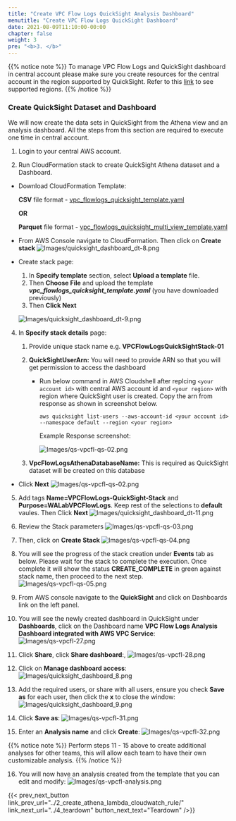 ```yaml
---
title: "Create VPC Flow Logs QuickSight Analysis Dashboard"
menutitle: "Create VPC Flow Logs QuickSight Dashboard"
date: 2021-08-09T11:10:00-00:00
chapter: false
weight: 3
pre: "<b>3. </b>"
---
```


{{% notice note %}}
To manage VPC Flow Logs and QuickSight dashboard in central account please make sure you create resources for the central account in the region supported by QuickSight. Refer to this [link](https://docs.aws.amazon.com/quicksight/latest/user/regions.html) to see supported regions.
{{% /notice %}}

### Create QuickSight Dataset and Dashboard
We will now create the data sets in QuickSight from the Athena view and an analysis dashboard. All the steps from this section are required to execute one time in central account.

1. Login to your central AWS account.

2. Run CloudFormation stack to create QuickSight Athena dataset and a Dashboard.
- Download CloudFormation Template:
    
    **CSV** file format - [vpc_flowlogs_quicksight_template.yaml](/Security/300_VPC_Flow_Logs_Analysis_Dashboard/code/vpc_flowlogs_quicksight_template.yaml)

    **OR**

    **Parquet** file format - [vpc_flowlogs_quicksight_multi_view_template.yaml](/Security/300_VPC_Flow_Logs_Analysis_Dashboard/code/vpc_flowlogs_quicksight_multi_view_template.yaml)

- From AWS Console navigate to CloudFormation. Then click on **Create stack**
![Images/quicksight_dashboard_dt-8.png](/Security/300_VPC_Flow_Logs_Analysis_Dashboard/images/qs-vpcfl-08.png)

- Create stack page:
  1. In **Specify template** section, select **Upload a template** file. 
  2. Then **Choose File** and upload the template **_vpc_flowlogs_quicksight_template.yaml_** (you have downloaded previously)
  3. Then **Click Next**
      
    ![Images/quicksight_dashboard_dt-9.png](/Security/300_VPC_Flow_Logs_Analysis_Dashboard/images/qs-vpcfl-09.png)

4. In **Specify stack details** page:
   1. Provide unique stack name e.g. **VPCFlowLogsQuickSightStack-01**

   2. **QuickSightUserArn:** You will need to provide ARN so that you will get permission to access the dashboard
      - Run below command in AWS Cloudshell after replcing `<your account id>` with central AWS account id and `<your region>` with region where QuickSight user is created. Copy the arn from response as shown in screenshot below.

            aws quicksight list-users --aws-account-id <your account id> --namespace default --region <your region>

        Example Response screenshot:

        ![Images/qs-vpcfl-qs-02.png](/Security/300_VPC_Flow_Logs_Analysis_Dashboard/images/qs-vpcfl-qs-06.png)
        
   3. **VpcFlowLogsAthenaDatabaseName:** This is required as QuickSight dataset will be created on this database

  - Click **Next**
  ![Images/qs-vpcfl-qs-02.png](/Security/300_VPC_Flow_Logs_Analysis_Dashboard/images/qs-vpcfl-qs-02.png)

5. Add tags **Name=VPCFlowLogs-QuickSight-Stack** and **Purpose=WALabVPCFlowLogs**. Keep rest of the selections to **default** vaules. Then Click **Next**
![Images/quicksight_dashboard_dt-11.png](/Security/300_VPC_Flow_Logs_Analysis_Dashboard/images/qs-vpcfl-11.png)

6. Review the Stack parameters
![Images/qs-vpcfl-qs-03.png](/Security/300_VPC_Flow_Logs_Analysis_Dashboard/images/qs-vpcfl-qs-03.png)

7. Then, click on **Create Stack**
![Images/qs-vpcfl-qs-04.png](/Security/300_VPC_Flow_Logs_Analysis_Dashboard/images/qs-vpcfl-qs-04.png)

8. You will see the progress of the stack creation under **Events** tab as below. Please wait for the stack to complete the execution. Once complete it will show the status **CREATE_COMPLETE** in green against stack name, then proceed to the next step. 
![Images/qs-vpcfl-qs-05.png](/Security/300_VPC_Flow_Logs_Analysis_Dashboard/images/qs-vpcfl-qs-05.png) 

9. From AWS console navigate to the **QuickSight** and click on Dashboards link on the left panel.
  
10. You will see the newly created dashboard in QuickSight under **Dashboards**, click on the Dashboard name **VPC Flow Logs Analysis Dashboard integrated with AWS VPC Service**:
![Images/qs-vpcfl-27.png](/Security/300_VPC_Flow_Logs_Analysis_Dashboard/images/qs-vpcfl-27.png)

7. Click **Share**, click **Share dashboard**:, 
![Images/qs-vpcfl-28.png](/Security/300_VPC_Flow_Logs_Analysis_Dashboard/images/qs-vpcfl-28.png)

8. Click on **Manage dashboard access**:
![Images/quicksight_dashboard_8.png](/Security/300_VPC_Flow_Logs_Analysis_Dashboard/images/qs-vpcfl-manage_dashboard.png)

9. Add the required users, or share with all users, ensure you check **Save as** for each user, then click the **x** to close the window:
![Images/quicksight_dashboard_9.png](/Security/300_VPC_Flow_Logs_Analysis_Dashboard/images/qs-vpcfl-saveas_admin.png)

10. Click **Save as**:
![Images/qs-vpcfl-31.png](/Security/300_VPC_Flow_Logs_Analysis_Dashboard/images/qs-vpcfl-31.png)

11. Enter an **Analysis name** and click **Create**:
![Images/qs-vpcfl-32.png](/Security/300_VPC_Flow_Logs_Analysis_Dashboard/images/qs-vpcfl-32.png)

{{% notice note %}}
Perform steps 11 - 15 above to create additional analyses for other teams, this will allow each team to have their own customizable analysis.
{{% /notice %}}

16. You will now have an analysis created from the template that you can edit and modify:
![Images/qs-vpcfl-analysis.png](/Security/300_VPC_Flow_Logs_Analysis_Dashboard/images/qs-vpcfl-analysis.png)


{{< prev_next_button link_prev_url="../2_create_athena_lambda_cloudwatch_rule/" link_next_url="../4_teardown" button_next_text="Teardown" />}}
